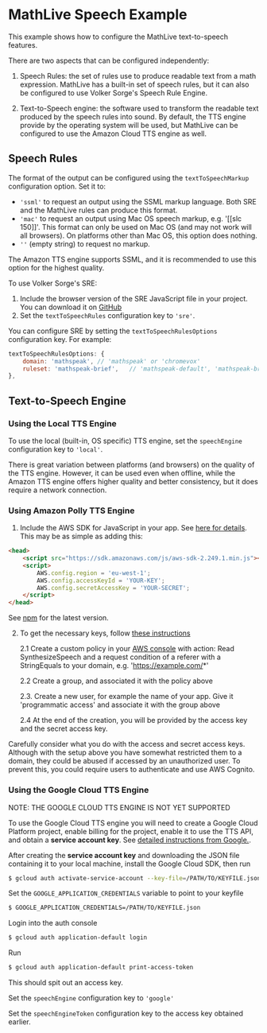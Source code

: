 # MathLive Speech Example

This example shows how to configure the MathLive text-to-speech features.

There are two aspects that can be configured independently:
1. Speech Rules: the set of rules use to produce readable text from a math expression. MathLive has a built-in set of speech rules, but it can also be configured to use Volker Sorge's Speech Rule Engine.

2. Text-to-Speech engine: the software used to transform the readable text produced by the speech rules into sound. By default, the TTS engine provide by the operating system will be used, but MathLive can be configured to use the Amazon Cloud TTS engine as well.

## Speech Rules

The format of the output can be configured using the `textToSpeechMarkup` configuration option. Set it to:
- `'ssml'` to request an output using the SSML markup language. Both SRE and the MathLive rules can produce this format.
- `'mac'` to request an output using Mac OS speech markup, e.g. '[[slc 150]]'. This format can only be used on Mac OS (and may not work will all browsers). On platforms other than Mac OS, this option does nothing.
- `''` (empty string) to request no markup.

The Amazon TTS engine supports SSML, and it is recommended to use this option for the highest quality.

To use Volker Sorge's SRE:
1. Include the browser version of the SRE JavaScript file in your project. You can download it on [GitHub](https://github.com/zorkow/speech-rule-engine)
2. Set the `textToSpeechRules` configuration key to `'sre'`.

You can configure SRE by setting the `textToSpeechRulesOptions` configuration key. For example:
```javascript
textToSpeechRulesOptions: {
    domain: 'mathspeak', // 'mathspeak' or 'chromevox'
    ruleset: 'mathspeak-brief',   // 'mathspeak-default', 'mathspeak-brief', 'mathspeak-sbrief', 'chromevox-short', 'chromevox-default' or 'chromevox-alternative'
},
```


## Text-to-Speech Engine

### Using the Local TTS Engine
To use the local (built-in, OS specific) TTS engine, set the `speechEngine` configuration key to `'local'`.

There is great variation between platforms (and browsers) on the quality of the TTS engine. However, it can be used even when offline, while the Amazon TTS engine offers higher quality and better consistency, but it does require a network connection.

### Using Amazon Polly TTS Engine
1. Include the AWS SDK for JavaScript in your app. See [here for details](https://aws.amazon.com/sdk-for-browser/). 
This may be as simple as adding this:
```html
<head>
    <script src="https://sdk.amazonaws.com/js/aws-sdk-2.249.1.min.js"></script>
    <script>
        AWS.config.region = 'eu-west-1';
        AWS.config.accessKeyId = 'YOUR-KEY';
        AWS.config.secretAccessKey = 'YOUR-SECRET';
    </script>
</head>
```
See [npm](https://www.npmjs.com/package/aws-sdk) for the latest version.

2. To get the necessary keys, follow [these instructions](https://docs.aws.amazon.com/polly/latest/dg/setting-up.html)

   2.1 Create a custom policy in your [AWS console](https://console.aws.amazon.com/iam/home) with action: Read SynthesizeSpeech and a request condition of a referer with a StringEquals to your domain, e.g. 'https://example.com/*'

   2.2 Create a group, and associated it with the policy above

   2.3. Create a new user, for example the name of your app. Give it 'programmatic access' and associate it with the group above

   2.4 At the end of the creation, you will be provided by the access key and the secret access key. 
   
   
Carefully consider what you do with the access and secret access keys. Although with the setup above you have somewhat restricted them to a domain, they could be abused if accessed by an unauthorized user. To prevent this, you could require users to authenticate and use AWS Cognito.



### Using the Google Cloud TTS Engine

NOTE: THE GOOGLE CLOUD TTS ENGINE IS NOT YET SUPPORTED

To use the Google Cloud TTS engine you will need to create a Google Cloud Platform project, enable billing for the project, enable it to use the TTS API, and obtain a **service account key**. See [detailed instructions from Google.](https://cloud.google.com/text-to-speech/docs/quickstart-protocol).

After creating the **service account key** and downloading the JSON file containing it to your local machine, install the Google Cloud SDK, then run 

```sh
$ gcloud auth activate-service-account --key-file=/PATH/TO/KEYFILE.json
```

Set the `GOOGLE_APPLICATION_CREDENTIALS` variable to point to your keyfile
```sh
$ GOOGLE_APPLICATION_CREDENTIALS=/PATH/TO/KEYFILE.json
```

Login into the auth console
```sh
$ gcloud auth application-default login
```

Run
```sh
$ gcloud auth application-default print-access-token
```
This should spit out an access key.

Set the `speechEngine` configuration key to `'google'`

Set the `speechEngineToken` configuration key to the access key obtained earlier.

